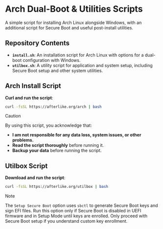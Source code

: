 # Arch Dual-Boot & Utilities Scripts

A simple script for installing Arch Linux alongside Windows, with an additional script for Secure Boot and useful post-install utilities.

## Repository Contents

- **`install.sh`**: An installation script for Arch Linux with options for a dual-boot configuration with Windows.
- **`utilbox.sh`**: A utility script for application and system setup, including Secure Boot setup and other system utilities.

## Arch Install Script

**Curl and run the script**:
  ```bash
  curl -fsSL https://afterlike.org/arch | bash
  ```

> [!CAUTION]
> By using this script, you acknowledge that:
>
> - **I am not responsible for any data loss, system issues, or other problems.**
> - **Read the script thoroughly** before running it.
> - **Backup your data** before running the script.

## Utilbox Script

**Download and run the script**:
  ```bash
  curl -fsSL https://afterlike.org/utilbox | bash
  ```

> [!NOTE]
> The `Setup Secure Boot` option uses `sbctl` to generate Secure Boot keys and sign EFI files. Run this option only if Secure Boot is disabled in UEFI firmware and in Setup Mode until keys are enrolled. Only proceed with Secure Boot setup if you understand custom key enrollment.
